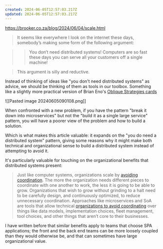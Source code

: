 ```yaml
---
created: 2024-06-05T12:57:03.217Z
updated: 2024-06-05T12:57:03.217Z
---
```

https://brooker.co.za/blog/2024/06/04/scale.html

> It seems like everywhere I look on the internet these days, somebody’s making some form of the following argument:

> > You don’t need distributed systems! Computers are so fast these days you can serve all your customers off a single machine!

> This argument is silly and reductive.

Instead of thinking of ideas like "you don't need distributed systems" as advice, we should be thinking of them as tools in our toolbox. Something like a slightly more practical version of Brian Eno's [Oblique Strategies cards](https://botsin.space/@oblique_strategies)

![[Pasted image 20240605090108.png]]

When confronted with a new problem, if you have the pattern "break it down into microservices" but not the "build it as a single large service" pattern, you will have a poorer view of the problem and how to build a solution.

Which is what makes this article valuable: it expands on the "you do need a distributed system" pattern, giving some reasons why it might make both technical and organizational sense to build a distributed system instead of attempting to avoid it.

It's particularly valuable for touching on the organizational benefits that distributed systems present:

> Just like computer systems, organizations scale by [avoiding coordination](https://brooker.co.za/blog/2021/01/22/cloud-scale.html). The more the organization needs different pieces to coordinate with one another to work, the less it is going to be able to grow. Organizations that wish to grow without grinding to a halt need to be carefully design, and continuously optimized, to reduce unnecessary coordination. Approaches like microservices and SoA are tools that allow technical [organizations to avoid coordinating](https://brooker.co.za/blog/2022/11/22/manifesto.html) over things like data models, implementation choices, fleet management, tool choices, and other things that aren’t core to their businesses.

I have written before that similar benefits apply to teams that choose SPA applications; the front and the back end teams can be more loosely coupled than they would otherwise be, and that can sometimes have large organizational value.